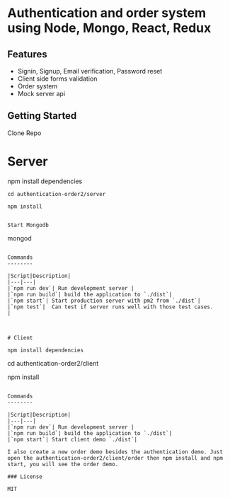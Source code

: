 # Authentication and order system using Node, Mongo, React, Redux

## Features

- Signin, Signup, Email verification, Password reset
- Client side forms validation
- Order system
- Mock server api




## Getting Started

Clone Repo



# Server

npm install dependencies

````
cd authentication-order2/server

npm install
````


````

Start Mongodb

````
mongod
````

Commands
--------

|Script|Description|
|---|---|
|`npm run dev`| Run development server |
|`npm run build`| build the application to `./dist`|
|`npm start`| Start production server with pm2 from `./dist`|
|`npm test`|  Can test if server runs well with those test cases.
|



# Client

npm install dependencies

````
cd authentication-order2/client

npm install
````

Commands
--------

|Script|Description|
|---|---|
|`npm run dev`| Run development server |
|`npm run build`| build the application to `./dist`|
|`npm start`| Start client demo `./dist`|

I also create a new order demo besides the authentication demo. Just open the authentication-order2/client/order then npm install and npm start, you will see the order demo.

### License

MIT